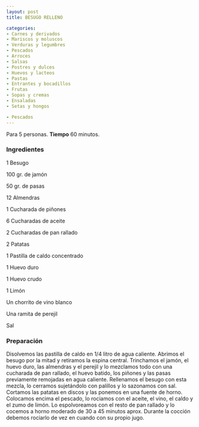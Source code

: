 ```yaml
---
layout: post
title: BESUGO RELLENO

categories:
- Carnes y derivados
- Mariscos y moluscos
- Verduras y legumbres
- Pescados
- Arroces
- Salsas
- Postres y dulces
- Huevos y lacteos
- Pastas
- Entrantes y bocadillos
- Frutas
- Sopas y cremas
- Ensaladas
- Setas y hongos

- Pescados
---
```

Para 5 personas.
<b>Tiempo</b> 60 minutos.

<h3>Ingredientes</h3>
1 Besugo

100 gr. de jamón

50 gr. de pasas

12 Almendras

1 Cucharada de piñones

6 Cucharadas de aceite

2 Cucharadas de pan rallado

2 Patatas

1 Pastilla de caldo concentrado

1 Huevo duro

1 Huevo crudo

1 Limón

Un chorrito de vino blanco

Una ramita de perejil

Sal

<h3>Preparación</h3>
Disolvemos las pastilla de caldo en 1/4 litro de agua caliente. Abrimos el besugo por la mitad y retiramos la espina central. Trinchamos el jamón, el huevo duro, las almendras y el perejil y lo mezclamos todo con una cucharada de pan rallado, el huevo batido, los piñones y las pasas previamente remojadas en agua caliente. Rellenamos el besugo con esta mezcla, lo cerramos sujetándolo con palillos y lo sazonamos con sal. Cortamos las patatas en discos y las ponemos en una fuente de horno. Colocamos encima el pescado, lo rociamos con el aceite, el vino, el caldo y el zumo de limón. Lo espolvoreamos con el resto de pan rallado y lo cocemos a horno moderado de 30 a 45 minutos aprox. Durante la cocción debemos rociarlo de vez en cuando con su propio jugo.

